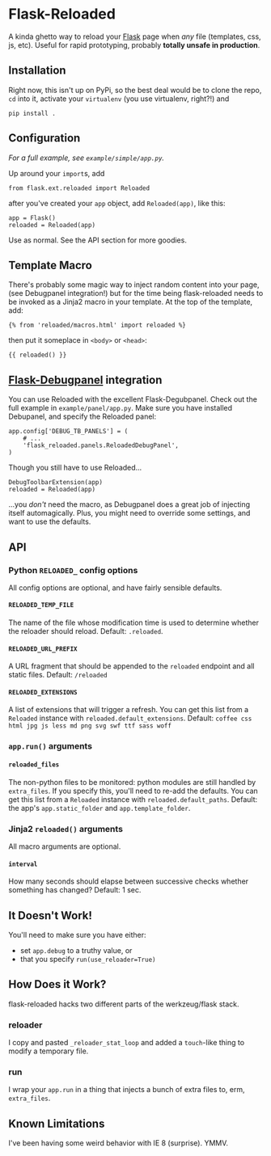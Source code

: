 # Flask-Reloaded

A kinda ghetto way to reload your [Flask](http://flask.pocoo.org/) page when
*any* file (templates, css, js, etc). Useful for rapid prototyping, probably
__totally unsafe in production__.

## Installation
Right now, this isn't up on PyPi, so the best deal would be to clone the repo,
`cd` into it, activate your `virtualenv` (you use virtualenv, right?!) and

    pip install .

## Configuration
_For a full example, see `example/simple/app.py`._

Up around your `import`s, add

    from flask.ext.reloaded import Reloaded

after you've created your `app` object, add `Reloaded(app)`, like this:

    app = Flask()
    reloaded = Reloaded(app)

Use as normal. See the API section for more goodies.

## Template Macro
There's probably some magic way to inject random content into your page, (see
Debugpanel integration!) but for the time being flask-reloaded needs to be
invoked as a Jinja2 macro in your template. At the top of the template, add:

    {% from 'reloaded/macros.html' import reloaded %}

then put it someplace in `<body>` or `<head>`:

    {{ reloaded() }}

## [Flask-Debugpanel](http://github.com/mgood/flask-debugpanel) integration
You can use Reloaded with the excellent Flask-Degubpanel. Check out the full
example in `example/panel/app.py`. Make sure you have installed Debupanel, and
specify the Reloaded panel:

    app.config['DEBUG_TB_PANELS'] = (
        # ...
        'flask_reloaded.panels.ReloadedDebugPanel',
    )
    
Though you still have to use Reloaded...

    DebugToolbarExtension(app)
    reloaded = Reloaded(app)
    
...you _don't_ need the macro, as Debugpanel does a great job of injecting
itself automagically. Plus, you might need to override some settings, and want
to use the defaults.

## API    
    
### Python `RELOADED_` config options
All config options are optional, and have fairly sensible defaults.

#### `RELOADED_TEMP_FILE`
The name of the file whose modification time is used to determine whether the
reloader should reload.
Default: `.reloaded`.

#### `RELOADED_URL_PREFIX`
A URL fragment that should be appended to the `reloaded` endpoint and all
static files.
Default: `/reloaded`    

#### `RELOADED_EXTENSIONS`
A list of extensions that will trigger a refresh. You can get this list
from a `Reloaded` instance with `reloaded.default_extensions`.
Default: `coffee css html jpg js less md png svg swf ttf sass woff`

### `app.run()` arguments

#### `reloaded_files`
The non-python files to be monitored: python modules are still handled by
`extra_files`. If you specify this, you'll need to re-add the defaults. You can
get this list from a `Reloaded` instance with `reloaded.default_paths`.
Default: the app's `app.static_folder` and `app.template_folder`. 

### Jinja2 `reloaded()` arguments
All macro arguments are optional.

#### `interval`
How many seconds should elapse between successive checks whether something has
changed? Default: 1 sec.

## It Doesn't Work!
You'll need to make sure you have either:

- set `app.debug` to a truthy value, or
- that you specify `run(use_reloader=True)`

## How Does it Work?
flask-reloaded hacks two different parts of the werkzeug/flask stack.
### reloader
I copy and pasted `_reloader_stat_loop` and added a `touch`-like thing to
modify a temporary file.

### run
I wrap your `app.run` in a thing that injects a bunch of extra files to,
erm, `extra_files`.

## Known Limitations
I've been having some weird behavior with IE 8 (surprise). YMMV.
